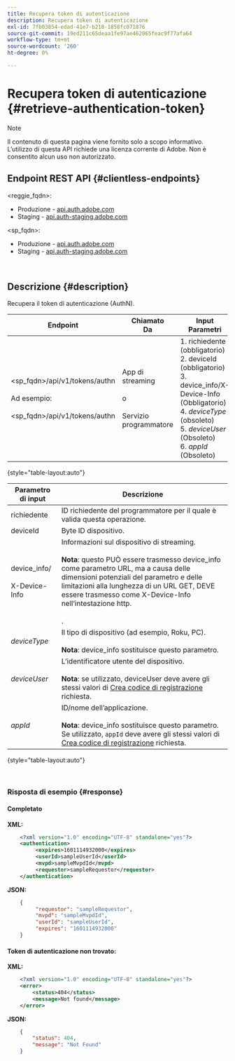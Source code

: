 ```yaml
---
title: Recupera token di autenticazione
description: Recupera token di autenticazione
exl-id: 7fb03854-edad-41e7-b218-1858fc071876
source-git-commit: 19ed211c65deaa1fe97ae462065feac9f77afa64
workflow-type: tm+mt
source-wordcount: '260'
ht-degree: 0%

---
```


# Recupera token di autenticazione {#retrieve-authentication-token}

>[!NOTE]
>
>Il contenuto di questa pagina viene fornito solo a scopo informativo. L’utilizzo di questa API richiede una licenza corrente di Adobe. Non è consentito alcun uso non autorizzato.

## Endpoint REST API {#clientless-endpoints}

&lt;reggie_fqdn>:

* Produzione - [api.auth.adobe.com](http://api.auth.adobe.com/)
* Staging - [api.auth-staging.adobe.com](http://api.auth-staging.adobe.com/)

&lt;sp_fqdn>:

* Produzione - [api.auth.adobe.com](http://api.auth.adobe.com/)
* Staging - [api.auth-staging.adobe.com](http://api.auth-staging.adobe.com/)

</br>

## Descrizione {#description}

Recupera il token di autenticazione (AuthN).

| Endpoint | Chiamato  </br>Da | Input   </br>Parametri | HTTP  </br>Metodo | Risposta | HTTP  </br>Risposta |
| --- | --- | --- | --- | --- | --- |
| &lt;sp_fqdn>/api/v1/tokens/authn</br></br>Ad esempio:</br></br>&lt;sp_fqdn>/api/v1/tokens/authn | App di streaming</br></br>o</br></br>Servizio programmatore | 1. richiedente (obbligatorio)</br>2.  deviceId (obbligatorio)</br>3.  device_info/X-Device-Info (Obbligatorio)</br>4.  _deviceType_ (obsoleto)</br>5.  _deviceUser_ (Obsoleto)</br>6.  _appId_ (Obsoleto) | GET | XML o JSON contenente informazioni di autenticazione o dettagli sull’errore in caso di esito negativo. | 200 - Operazione completata.  </br>404 - Token non trovato  </br>410 - Token scaduto |

{style="table-layout:auto"}


| Parametro di input | Descrizione |
| --- | --- |
| richiedente | ID richiedente del programmatore per il quale è valida questa operazione. |
| deviceId | Byte ID dispositivo. |
| device_info/</br></br>X-Device-Info | Informazioni sul dispositivo di streaming.</br></br>**Nota**: questo PUÒ essere trasmesso device_info come parametro URL, ma a causa delle dimensioni potenziali del parametro e delle limitazioni alla lunghezza di un URL GET, DEVE essere trasmesso come X-Device-Info nell’intestazione http. </br></br><!--See the full details in [Passing Device and Connection Information](http://tve.helpdocsonline.com/passing-device-information)-->. |
| _deviceType_ | Il tipo di dispositivo (ad esempio, Roku, PC).</br></br>**Nota**: device_info sostituisce questo parametro. |
| _deviceUser_ | L’identificatore utente del dispositivo.</br></br>**Nota**: se utilizzato, deviceUser deve avere gli stessi valori di [Crea codice di registrazione](/help/authentication/registration-code-request.md) richiesta. |
| _appId_ | ID/nome dell’applicazione. </br></br>**Nota**: device_info sostituisce questo parametro. Se utilizzato, `appId` deve avere gli stessi valori di [Crea codice di registrazione](/help/authentication/registration-code-request.md) richiesta. |

{style="table-layout:auto"}

</br>

### Risposta di esempio {#response}



#### Completato

**XML:**

```XML
    <?xml version="1.0" encoding="UTF-8" standalone="yes"?>
    <authentication>
         <expires>1601114932000</expires>
         <userId>sampleUserId</userId>
         <mvpd>sampleMvpdId</mvpd>
         <requestor>sampleRequestor</requestor>
    </authentication>
```


**JSON:**

```JSON
    {
         "requestor": "sampleRequestor",
         "mvpd": "sampleMvpdId",
         "userId": "sampleUserId",
         "expires": "1601114932000"
    }
```





#### Token di autenticazione non trovato:

**XML:**

```XML
    <?xml version="1.0" encoding="UTF-8" standalone="yes"?>
    <error>
        <status>404</status>
        <message>Not found</message>
    </error>
```


**JSON:**

```JSON
    {
        "status": 404,
        "message": "Not Found"
    }
```

